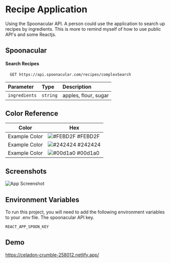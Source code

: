 # Recipe Application

Using the Spoonacular API. A person could use the application to search up recipes by ingredients. This is more to remind myself of how to use public API's and some Reactjs.

## Spoonacular

#### Search Recipes

```http
  GET https://api.spoonacular.com/recipes/complexSearch
```

| Parameter | Type     | Description                |
| :-------- | :------- | :------------------------- |
| `ingredients` | `string` | apples, flour, sugar |

## Color Reference

| Color             | Hex                                                                |
| ----------------- | ------------------------------------------------------------------ |
| Example Color | ![#FEBD2F](https://via.placeholder.com/10/f8f8f8?text=+) #FEBD2F |
| Example Color | ![#242424](https://via.placeholder.com/10/00b48a?text=+) #242424 |
| Example Color | ![#00d1a0](https://via.placeholder.com/10/00b48a?text=+) #00d1a0 |


## Screenshots

![App Screenshot](https://res.cloudinary.com/dbrdhogvw/image/upload/w_1000,ar_16:9,c_fill,g_auto,e_sharpen/v1680129972/image_aa47ww.png)


## Environment Variables

To run this project, you will need to add the following environment variables to your .env file. The spoonacular API key.

`REACT_APP_SPOON_KEY`

## Demo

https://celadon-crumble-258012.netlify.app/

